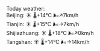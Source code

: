 Today weather:  
Beijing: ☀️ 🌡️+14°C 🌬️↗7km/h  
Tianjin: ☀️ 🌡️+15°C 🌬️→7km/h  
Shijiazhuang: ☀️ 🌡️+18°C 🌬️↗0km/h  
Tangshan: ☀️ 🌡️+14°C 🌬️→14km/h  
